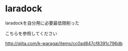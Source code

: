 # laradock
laradockを自分用に必要最低限削った

こちらを参照してください

http://qiita.com/k-waragai/items/cc0ad847cf8391c796db
